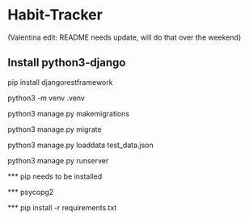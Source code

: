 # Habit-Tracker
(Valentina edit: README needs update, will do that over the weekend)
## Install python3-django

pip install djangorestframework

python3 -m venv .venv

python3 manage.py makemigrations

python3 manage.py migrate

python3 manage.py loaddata test_data.json

python3 manage.py runserver

*** pip needs to be installed

*** psycopg2

*** pip install -r requirements.txt


